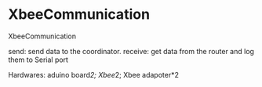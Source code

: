 # XbeeCommunication
XbeeCommunication

send: send data to the coordinator.
receive: get data from the router and log them to Serial port

Hardwares:
aduino board*2;
Xbee*2;
Xbee adapoter*2

